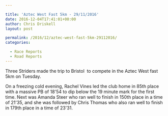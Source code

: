 ```yaml
---

title: 'Aztec West Fast 5km - 29/11/2016'
date: 2016-12-04T17:41:01+00:00
author: Chris Driskell
layout: post

permalink: /2016/12/aztec-west-fast-5km-29112016/
categories:

  - Race Reports
  - Road Reports
---
```

Three Striders made the trip to Bristol  to compete in the Aztec West fast 5km on Tuesday.

On a freezing cold evening, Rachel Vines led the club home in 85th place with a massive PB of 18'54 to dip below the 19 minute mark for the first time. Next was Amanda Steer who ran well to finish in 150th place in a time of 21'35, and she was followed by Chris Thomas who also ran well to finish in 179th place in a time of 23'31.

&nbsp;